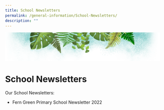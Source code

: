 ```yaml
---
title: School Newsletters
permalink: /general-information/School-Newsletters/
description: ""
---
```

![](/images/Banner.png)

# School Newsletters

Our School Newsletters:

*   Fern Green Primary School Newsletter 2022